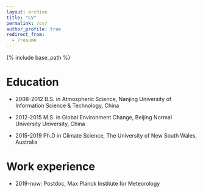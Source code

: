 ```yaml
---
layout: archive
title: "CV"
permalink: /cv/
author_profile: true
redirect_from:
  - /resume
---
```


{% include base_path %}

Education
======
* 2008-2012 B.S. in Atmospheric Science, Nanjing University of Information Science & Technology, China

* 2012-2015 M.S. in Global Environment Change, Beijing Normal University University, China

* 2015-2019 Ph.D in Climate Science, The University of New South Wales, Australia

Work experience
======
* 2019-now: Postdoc, Max Planck Institute for Meteorology

